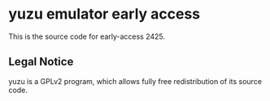 yuzu emulator early access
=============

This is the source code for early-access 2425.

## Legal Notice

yuzu is a GPLv2 program, which allows fully free redistribution of its source code.